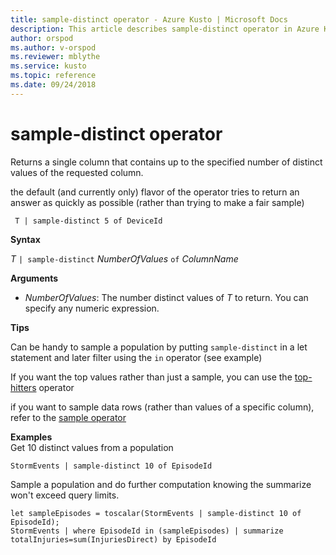 ```yaml
---
title: sample-distinct operator - Azure Kusto | Microsoft Docs
description: This article describes sample-distinct operator in Azure Kusto.
author: orspod
ms.author: v-orspod
ms.reviewer: mblythe
ms.service: kusto
ms.topic: reference
ms.date: 09/24/2018
---
```

# sample-distinct operator

Returns a single column that contains up to the specified number of distinct values of the requested column. 

the default (and currently only) flavor of the operator tries to return an answer as quickly as possible (rather than trying to make a fair sample)

     T | sample-distinct 5 of DeviceId

**Syntax**

*T* `| sample-distinct` *NumberOfValues* `of` *ColumnName*

**Arguments**
* *NumberOfValues*: The number distinct values of *T* to return. You can specify any numeric expression.

**Tips**

 Can be handy to sample a population by putting `sample-distinct` in a let statement and later filter using the `in` operator (see example) 

 If you want the top values rather than just a sample, you can use the [top-hitters](tophittersoperator.md) operator 

 if you want to sample data rows (rather than values of a specific column), refer to the [sample operator](sampleoperator.md)

**Examples**  
Get 10 distinct values from a population
```kusto
StormEvents | sample-distinct 10 of EpisodeId

```

Sample a population and do further computation knowing the summarize won't exceed query limits. 

```kusto
let sampleEpisodes = toscalar(StormEvents | sample-distinct 10 of EpisodeId);
StormEvents | where EpisodeId in (sampleEpisodes) | summarize totalInjuries=sum(InjuriesDirect) by EpisodeId

```